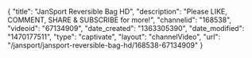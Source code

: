 {
    "title": "JanSport Reversible Bag HD",
    "description": "Please LIKE, COMMENT, SHARE & SUBSCRIBE for more!",
    "channelid": "168538",
    "videoid": "67134909",
    "date_created": "1363305390",
    "date_modified": "1470177511",
    "type": "captivate",
    "layout": "channelVideo",
    "url": "\/jansport\/jansport-reversible-bag-hd\/168538-67134909"
}